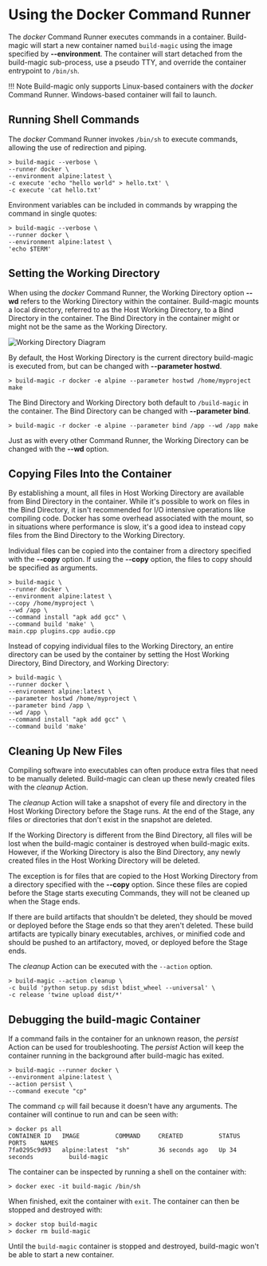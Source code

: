 # Using the Docker Command Runner

The *docker* Command Runner executes commands in a container. Build-magic will start a new container named `build-magic` using the image specified by **--environment**. The container will start detached from the build-magic sub-process, use a pseudo TTY, and override the container entrypoint to `/bin/sh`.

!!! Note
    Build-magic only supports Linux-based containers with the *docker* Command Runner. Windows-based container will fail to launch.

## Running Shell Commands

The *docker* Command Runner invokes `/bin/sh` to execute commands, allowing the use of redirection and piping.

```text
> build-magic --verbose \
--runner docker \
--environment alpine:latest \
-c execute 'echo "hello world" > hello.txt' \
-c execute 'cat hello.txt'
```

Environment variables can be included in commands by wrapping the command in single quotes:

```text
> build-magic --verbose \
--runner docker \
--environment alpine:latest \
'echo $TERM'
```

## Setting the Working Directory

When using the *docker* Command Runner, the Working Directory option **--wd** refers to the Working Directory within the container. Build-magic mounts a local directory, referred to as the Host Working Directory, to a Bind Directory in the container. The Bind Directory in the container might or might not be the same as the Working Directory.

![Working Directory Diagram](https://mermaid.ink/img/eyJjb2RlIjoiZ3JhcGggTFJcbiAgICBzdWJncmFwaCBIb3N0XG4gICAgYShIb3N0IFdvcmtpbmcgRGlyZWN0b3J5KVxuICAgIGVuZFxuICAgIHN1YmdyYXBoIENvbnRhaW5lclxuICAgIGIoQmluZCBEaXJlY3RvcnkpXG4gICAgYyhXb3JraW5nIERpcmVjdG9yeSlcbiAgICBiIC0tPiBjXG4gICAgZW5kXG4gICAgYSAtLT4gYiIsIm1lcm1haWQiOnt9LCJ1cGRhdGVFZGl0b3IiOmZhbHNlfQ)

By default, the Host Working Directory is the current directory build-magic is executed from, but can be changed with **--parameter hostwd**.

```text
> build-magic -r docker -e alpine --parameter hostwd /home/myproject make
```

The Bind Directory and Working Directory both default to `/build-magic` in the container. The Bind Directory can be changed with **--parameter bind**.

```text
> build-magic -r docker -e alpine --parameter bind /app --wd /app make
```

Just as with every other Command Runner, the Working Directory can be changed with the **--wd** option.

## Copying Files Into the Container

By establishing a mount, all files in Host Working Directory are available from Bind Directory in the container. While it's possible to work on files in the Bind Directory, it isn't recommended for I/O intensive operations like compiling code. Docker has some overhead associated with the mount, so in situations where performance is slow, it's a good idea to instead copy files from the Bind Directory to the Working Directory.

Individual files can be copied into the container from a directory specified with the **--copy** option. If using the **--copy** option, the files to copy should be specified as arguments.

```text
> build-magic \
--runner docker \
--environment alpine:latest \
--copy /home/myproject \
--wd /app \
--command install "apk add gcc" \
--command build 'make' \
main.cpp plugins.cpp audio.cpp
```

Instead of copying individual files to the Working Directory, an entire directory can be used by the container by setting the Host Working Directory, Bind Directory, and Working Directory:

```text
> build-magic \
--runner docker \
--environment alpine:latest \
--parameter hostwd /home/myproject \
--parameter bind /app \
--wd /app \
--command install "apk add gcc" \
--command build 'make'
```

## Cleaning Up New Files

Compiling software into executables can often produce extra files that need to be manually deleted. Build-magic can clean up these newly created files with the *cleanup* Action.

The *cleanup* Action will take a snapshot of every file and directory in the Host Working Directory before the Stage runs. At the end of the Stage, any files or directories that don't exist in the snapshot are deleted.

If the Working Directory is different from the Bind Directory, all files will be lost when the build-magic container is destroyed when build-magic exits. However, if the Working Directory is also the Bind Directory, any newly created files in the Host Working Directory will be deleted.

The exception is for files that are copied to the Host Working Directory from a directory specified with the **--copy** option. Since these files are copied before the Stage starts executing Commands, they will not be cleaned up when the Stage ends.

If there are build artifacts that shouldn't be deleted, they should be moved or deployed before the Stage ends so that they aren't deleted. These build artifacts are typically binary executables, archives, or minified code and should be pushed to an artifactory, moved, or deployed before the Stage ends.

The *cleanup* Action can be executed with the `--action` option.

```text
> build-magic --action cleanup \
-c build 'python setup.py sdist bdist_wheel --universal' \
-c release 'twine upload dist/*'
```

## Debugging the build-magic Container

If a command fails in the container for an unknown reason, the *persist* Action can be used for troubleshooting. The *persist* Action will keep the container running in the background after build-magic has exited.

```text
> build-magic --runner docker \
--environment alpine:latest \
--action persist \
--command execute "cp"
```

The command `cp` will fail because it doesn't have any arguments. The container will continue to run and can be seen with:

```text
> docker ps all
CONTAINER ID   IMAGE          COMMAND     CREATED          STATUS        PORTS    NAMES
7fa0295c9d93   alpine:latest  "sh"        36 seconds ago   Up 34 seconds          build-magic
```

The container can be inspected by running a shell on the container with:

```text
> docker exec -it build-magic /bin/sh
```

When finished, exit the container with `exit`. The container can then be stopped and destroyed with:

```text
> docker stop build-magic
> docker rm build-magic
```

Until the `build-magic` container is stopped and destroyed, build-magic won't be able to start a new container.